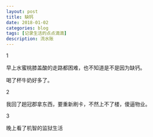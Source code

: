```yaml
---
layout: post
title: 缺钙
date: 2018-01-02
categories: blog
tags: [记录生活的点点滴滴]
description: 流水账
---
```


1

早上水蜜桃膝盖酸的走路都困难，也不知道是不是因为缺钙。

喝了杯牛奶好多了。

2

我回了趟冠郡拿东西，要重新刷卡，不然上不了楼，傻逼物业。

3

晚上看了机智的监狱生活


